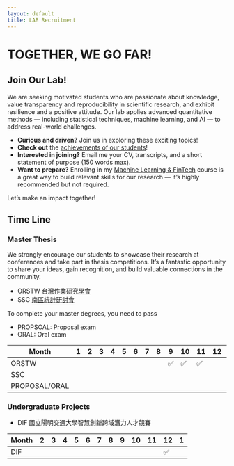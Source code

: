 ```yaml
---
layout: default
title: LAB Recruitment
---
```



# TOGETHER, WE GO FAR!

## Join Our Lab!

We are seeking motivated students who are passionate about knowledge, value transparency and reproducibility in scientific research, and exhibit resilience and a positive attitude. Our lab applies advanced quantitative methods — including statistical techniques, machine learning, and AI — to address real-world challenges.

- **Curious and driven?** Join us in exploring these exciting topics!  
- **Check out** the [achievements of our students](https://venteng.github.io/LAB_Recruitment/Students.html)!  
- **Interested in joining?** Email me your CV, transcripts, and a short statement of purpose (150 words max).  
- **Want to prepare?** Enrolling in my [Machine Learning & FinTech](https://github.com/HWTeng-Teaching/202409-ML-FinTech) course is a great way to build relevant skills for our research — it’s highly recommended but not required.  

Let’s make an impact together!

<!-- - Provide me your information through [Google Forms](https://forms.gle/UQSsDkt4Csvg9UU59). --->

## Time Line 

### Master Thesis

We strongly encourage our students to showcase their research at conferences and take part in thesis competitions. It’s a fantastic opportunity to share your ideas, gain recognition, and build valuable connections in the community.
- ORSTW [台灣作業研究學會](http://www.orstw.org.tw)
- SSC [南區統計研討會](https://www-math.nsysu.edu.tw/conference/stsc33/)

To complete your master degrees, you need to pass
- PROPSOAL: Proposal exam
- ORAL: Oral exam

|Month| 1  |  2  |  3  | 4  |  5 |  6  |  7  |  8  |  9  |  10 |  11 |  12 |  1  |  2 |  3  |  4  |  5  |  6  | 
|--------|--------|--------|--------|--------|--------|--------|--------|--------|--------|--------|--------|------------|------------|------------|------------|------------|------------|------------|
| ORSTW  |        |        |        |        |        |        |        | | ✅  | ✅  | ✅  |        |    |            |            |      |      | |
| SSC  |        |        |        |        |        |        |        |   |   |   |        |    |            |         |   | ✅      | ✅       |✅  
| PROPOSAL/ORAL  |        |        |        |        |        |        |        |   |   |   |        || ✅   |            |            |         |       ✅ |  

### Undergraduate Projects

- DIF 國立陽明交通大學智慧創新跨域潛力人才競賽

|Month|   2  |  3  | 4  |  5 |  6  |  7  |  8  |  9  |  10 |  11 |  12 |  1  | 
|--------|--------|--------|--------|--------|--------|--------|--------|--------|--------|--------|--------|------------|
| DIF  |        |        |        |        |        |        |        | |   |  | ✅  |  |   




